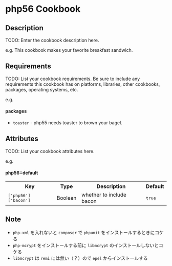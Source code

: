 # php56 Cookbook

## Description
TODO: Enter the cookbook description here.

e.g.
This cookbook makes your favorite breakfast sandwich.

## Requirements

TODO: List your cookbook requirements. Be sure to include any requirements this cookbook has on platforms, libraries, other cookbooks, packages, operating systems, etc.

e.g.
#### packages
- `toaster` - php55 needs toaster to brown your bagel.

## Attributes

TODO: List your cookbook attributes here.

e.g.
#### php56::default
<table>
  <tr>
    <th>Key</th>
    <th>Type</th>
    <th>Description</th>
    <th>Default</th>
  </tr>
  <tr>
    <td><tt>['php56']['bacon']</tt></td>
    <td>Boolean</td>
    <td>whether to include bacon</td>
    <td><tt>true</tt></td>
  </tr>
</table>

## Note

* ``php-xml`` を入れないと ``composer`` で ``phpunit`` をインストールするときにコケる
* ``php-mcrypt`` をインストールする前に ``libmcrypt`` のインストールしないとコケる
* ``libmcrypt`` は ``remi`` には無い（？）ので ``epel`` からインストールする
